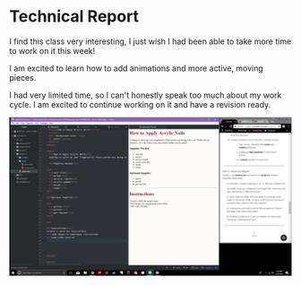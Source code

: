 # Technical Report

I find this class very interesting, I just wish I had been able to take more time to work on it this week!

I am excited to learn how to add animations and more active, moving pieces.

I had very limited time, so I can't honestly speak too much about my work cycle. I am excited to continue working on it and have a revision ready.

![screenshot](./images/screenshot.png)
